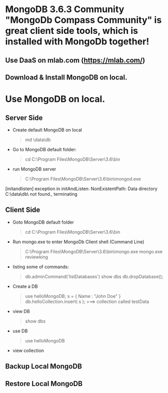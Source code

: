 # MongoDB 3.6.3 Community "MongoDb Compass Community" is great client side tools, which is installed with MongoDb together!

## Use DaaS on mlab.com (https://mlab.com/)

## Download & Install MongoDB on local.

# Use MongoDB on local.
## Server Side
- Create default MongoDB on local
  >md \data\db

- Go to MongoDB default folder:
  >cd C:\Program Files\MongoDB\Server\3.6\bin

- run MongoDB server 
  >C:\Program Files\MongoDB\Server\3.6\bin\mongod.exe

[initandlisten] exception in initAndListen: NonExistentPath: Data directory C:\data\db\ not found., terminating

## Client Side
- Goto MongoDB default folder
    >cd C:\Program Files\MongoDB\Server\3.6\bin
- Run mongo.exe to enter MongoDb Client shell (Command Line)
    > C:\Program Files\MongoDB\Server\3.6\bin\mongo.exe
    >mongo.exe reviewking

- listing some of commands:
    >db.adminCommand('listDatabases')
    >show dbs
    >db.dropDatabase();
- Create a DB
    > use helloMongoDB;
    > s = { Name : "John Doe" }
    > db.helloCollection.insert( s );			===> collection called testData

- view DB
    >show dbs
- use DB
    >use helloMongoDB
- view collection


## Backup Local MongoDB

## Restore Local MongoDB

